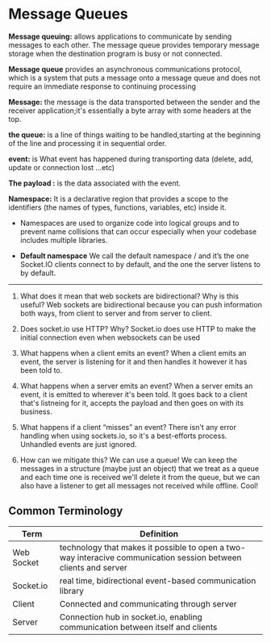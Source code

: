 # Message Queues

**Message queuing:** allows applications to communicate by sending messages to each other. The message queue provides temporary message storage when the destination program is busy or not connected.

**Message queue** provides an asynchronous communications protocol, which is a system that puts a message onto a message queue and does not require an immediate response to continuing processing

**Message:** the message is the data transported between the sender and the receiver application;it's essentially a byte array with some headers at the top.

**the queue:** is a line of things waiting to be handled,starting at the beginning of the line and processing it in sequential order.

**event:** is What event has happened during transporting data (delete, add, update or connection lost ...etc)

**The payload :** is the data associated with the event.

**Namespace:** It is a declarative region that provides a scope to the identifiers (the names of types, functions, variables, etc) inside it.

- Namespaces are used to organize code into logical groups and to prevent name collisions that can occur especially when your codebase includes multiple libraries.

- **Default namespace** We call the default namespace / and it’s the one Socket.IO clients connect to by default, and the one the server listens to by default.

***

1. What does it mean that web sockets are bidirectional? Why is this useful?
Web sockets are bidirectional because you can push information both ways, from client to server and from server to client.

2. Does socket.io use HTTP? Why?
Socket.io does use HTTP to make the initial connection even when websockets can be used

3. What happens when a client emits an event?
When a client emits an event, the server is listening for it and then handles it however it has been told to.

4. What happens when a server emits an event?
When a server emits an event, it is emitted to wherever it's been told. It goes back to a client that's listneing for it, accepts the payload and then goes on with its business.

5. What happens if a client “misses” an event?
There isn't any error handling when using sockets.io, so it's a best-efforts process. Unhandled events are just ignored.

6. How can we mitigate this?
We can use a queue! We can keep the messages in a structure (maybe just an object) that we treat as a queue and each time one is received we'll delete it from the queue, but we can also have a listener to get all messages not received while offline. Cool!

## Common Terminology

|    **Term**    | **Definition**  |
| -------------- | ----------- |
| Web Socket | technology that makes it possible to open a two-way interacive communication session between clients and server  |
| Socket.io | real time, bidirectional event-based communication library    |
| Client | Connected and communicating through server    |
| Server | Connection hub in socket.io, enabling communication between itself and clients |